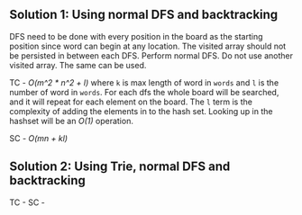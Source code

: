 ## Solution 1: Using normal DFS and backtracking

DFS need to be done with every position in the board as the starting position since word can begin
at any location. The visited array should not be persisted in between each DFS. Perform normal DFS.
Do not use another visited array. The same can be used.

TC - _O(m^2 * n^2 + l)_ where `k` is max length of word in `words` and `l` is the number of word
in `words`. For each dfs the whole board will be searched, and it will repeat for each element on
the board. The `l` term is the complexity of adding the elements in to the hash set. Looking up in
the hashset will be an _O(1)_ operation.

SC - _O(mn + kl)_

## Solution 2: Using Trie, normal DFS and backtracking

TC - 
SC - 